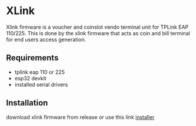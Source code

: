 # XLink
Xlink firmware is a voucher and coinslot vendo terminal unit for TPLink EAP 110/225.
This is done by the xlink firmware that acts as coin and bill terminal for end users access generation.

## Requirements
- tplink eap 110 or 225
- esp32 devkit
- installed serial drivers

## Installation
download xlink firmware from release or use this link [installer](https://xlnk.xmachinesystems.com/)
